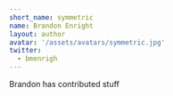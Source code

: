 ```yaml
---
short_name: symmetric
name: Brandon Enright
layout: author
avatar: '/assets/avatars/symmetric.jpg'
twitter:
  - bmenrigh
---
```


Brandon has contributed stuff
